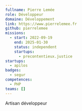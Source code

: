 ```yaml
---
fullname: Pierre Lemée
role: Développeur
domaine: Développement
link: https://www.pierrelemee.fr
github: pierrelemee
missions:
  - start: 2022-09-19
    end: 2025-01-30
    status: independent
    startups:
      - precontentieux.justice
startups:
  - apilos
badges:
  - segur
competences:
  - PHP
teams: []
---
```

Artisan développeur